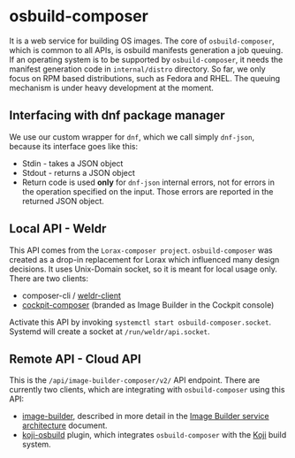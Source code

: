 # osbuild-composer

It is a web service for building OS images. The core of `osbuild-composer`, which is common to all APIs, is osbuild manifests generation a job queuing. If an operating system is to be supported by `osbuild-composer`, it needs the manifest generation code in `internal/distro` directory. So far, we only focus on RPM based distributions, such as Fedora and RHEL. The queuing mechanism is under heavy development at the moment.



## Interfacing with dnf package manager

We use our custom wrapper for `dnf`, which we call simply `dnf-json`, because its interface goes like this:

* Stdin - takes  a JSON object
* Stdout - returns a JSON object
* Return code is used **only** for `dnf-json` internal errors, not for errors in the operation specified on the input. Those errors are reported in the returned JSON object.

## Local API - Weldr

This API comes from the `Lorax-composer project`. `osbuild-composer` was created as a drop-in replacement for Lorax which influenced many design decisions. It uses Unix-Domain socket, so it is meant for local usage only. There are two clients:

* composer-cli / [weldr-client](https://github.com/osbuild/weldr-client)
* [cockpit-composer](https://github.com/osbuild/cockpit-composer) (branded as Image Builder in the Cockpit console)

Activate this API by invoking `systemctl start osbuild-composer.socket`. Systemd will create a socket at `/run/weldr/api.socket`.

## Remote API - Cloud API

This is the `/api/image-builder-composer/v2/` API endpoint. There are currently two clients, which are integrating with `osbuild-composer` using this API:

* [image-builder](https://github.com/osbuild/image-builder), described in more detail in the [Image Builder service architecture](../image-builder-service/architecture.md) document.
* [koji-osbuild](https://github.com/osbuild/koji-osbuild) plugin, which integrates `osbuild-composer` with the [Koji](https://koji.build/) build system.

